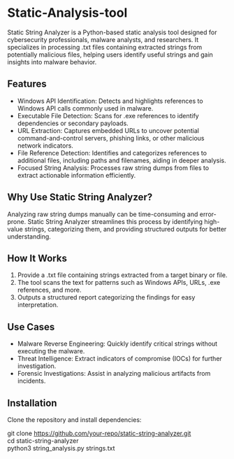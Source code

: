 # Static-Analysis-tool 
Static String Analyzer is a Python-based static analysis tool designed for cybersecurity professionals, malware analysts, and researchers. It specializes in processing .txt files containing extracted strings from potentially malicious files, helping users identify useful strings and gain insights into malware behavior.

## Features
<ul>
<li>Windows API Identification: Detects and highlights references to Windows API calls commonly used in malware.</li>
<li>Executable File Detection: Scans for .exe references to identify dependencies or secondary payloads.</li>
<li>URL Extraction: Captures embedded URLs to uncover potential command-and-control servers, phishing links, or other malicious network indicators.</li>
<li>File Reference Detection: Identifies and categorizes references to additional files, including paths and filenames, aiding in deeper analysis.</li>
<li>Focused String Analysis: Processes raw string dumps from files to extract actionable information efficiently.</li>
</ul>

## Why Use Static String Analyzer?
Analyzing raw string dumps manually can be time-consuming and error-prone. Static String Analyzer streamlines this process by identifying high-value strings, categorizing them, and providing structured outputs for better understanding.

## How It Works
<ol>
  <li>Provide a .txt file containing strings extracted from a target binary or file.</li>
  <li>The tool scans the text for patterns such as Windows APIs, URLs, .exe references, and more.</li>
  <li>Outputs a structured report categorizing the findings for easy interpretation.</li>
</ol>

## Use Cases
<ul>
  <li>Malware Reverse Engineering: Quickly identify critical strings without executing the malware.</li>
  <li>Threat Intelligence: Extract indicators of compromise (IOCs) for further investigation.</li>
  <li>Forensic Investigations: Assist in analyzing malicious artifacts from incidents.</li>
</ul>


## Installation
Clone the repository and install dependencies:

git clone https://github.com/your-repo/static-string-analyzer.git <br>
cd static-string-analyzer <br>
python3 string_analysis.py strings.txt 
